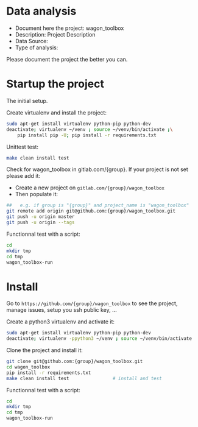 # Data analysis
- Document here the project: wagon_toolbox
- Description: Project Description
- Data Source:
- Type of analysis:

Please document the project the better you can.

# Startup the project

The initial setup.

Create virtualenv and install the project:
```bash
sudo apt-get install virtualenv python-pip python-dev
deactivate; virtualenv ~/venv ; source ~/venv/bin/activate ;\
    pip install pip -U; pip install -r requirements.txt
```

Unittest test:
```bash
make clean install test
```

Check for wagon_toolbox in gitlab.com/{group}.
If your project is not set please add it:

- Create a new project on `gitlab.com/{group}/wagon_toolbox`
- Then populate it:

```bash
##   e.g. if group is "{group}" and project_name is "wagon_toolbox"
git remote add origin git@github.com:{group}/wagon_toolbox.git
git push -u origin master
git push -u origin --tags
```

Functionnal test with a script:

```bash
cd
mkdir tmp
cd tmp
wagon_toolbox-run
```

# Install

Go to `https://github.com/{group}/wagon_toolbox` to see the project, manage issues,
setup you ssh public key, ...

Create a python3 virtualenv and activate it:

```bash
sudo apt-get install virtualenv python-pip python-dev
deactivate; virtualenv -ppython3 ~/venv ; source ~/venv/bin/activate
```

Clone the project and install it:

```bash
git clone git@github.com:{group}/wagon_toolbox.git
cd wagon_toolbox
pip install -r requirements.txt
make clean install test                # install and test
```
Functionnal test with a script:

```bash
cd
mkdir tmp
cd tmp
wagon_toolbox-run
```
